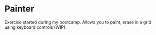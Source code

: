 # Painter
Exercise started during my bootcamp. Allows you to paint, erase in a grid using keyboard controls (WIP).
